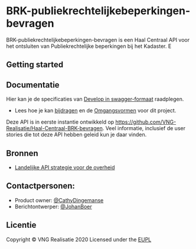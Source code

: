 # BRK-publiekrechtelijkebeperkingen-bevragen

BRK-publiekrechtelijkebeperkingen-bevragen is een Haal Centraal API voor het ontsluiten van Publiekrechtelijke beperkingen bij het Kadaster.
E
## Getting started


## Documentatie
Hier kan je de specificaties van [Develop in swagger-formaat](https://petstore.swagger.io/?url=https://raw.githubusercontent.com/VNG-Realisatie/Haal-Centraal-BRK-WKPB/develop/specificatie/openapi.yaml) raadplegen.



* Lees hoe je kan [bijdragen](https://github.com/VNG-Realisatie/API-Kennisbank/blob/master/CONTRIBUTING.md) en de [Omgangsvormen](https://github.com/VNG-Realisatie/API-Kennisbank/blob/master/CODE_OF_CONDUCT.md) voor dit project.

Deze API is in eerste instantie ontwikkeld op https://github.com/VNG-Realisatie/Haal-Centraal-BRK-bevragen. Veel informatie, inclusief de user stories die tot deze API hebben geleid kun je daar vinden.

## Bronnen
* [Landelijke API strategie voor de overheid](https://geonovum.github.io/KP-APIs/)

## Contactpersonen:
* Product owner: [@CathyDingemanse](https://github.com/CathyDingemanse)
* Berichtontwerper: [@JohanBoer](https://github.com/JohanBoer)

## Licentie
Copyright &copy; VNG Realisatie 2020
Licensed under the [EUPL](https://github.com/VNG-Realisatie/Haal-Centraal-BRP-bevragen/blob/master/LICENCE.md)

